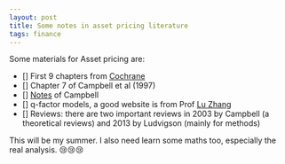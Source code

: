 ```yaml
---
layout: post
title: Some notes in asset pricing literature
tags: finance
---
```


Some materials for Asset pricing are:

- [] First 9 chapters from [Cochrane](http://faculty.chicagobooth.edu/john.cochrane/teaching/asset_pricing.htm)
- [] Chapter 7 of Campbell et al (1997)
- [] [Notes](http://isites.harvard.edu/icb/icb.do?keyword=k80770&pageid=icb.page427464) of Campbell
- [] q-factor models, a good website is from Prof [Lu Zhang](http://theinvestmentcapm.com/research.htm)
- [] Reviews: there are two important reviews in 2003 by Campbell (a theoretical reviews) and 2013 by Ludvigson (mainly for methods)

This will be my summer. I also need learn some maths too, especially the real analysis. :cry::cry::cry:

